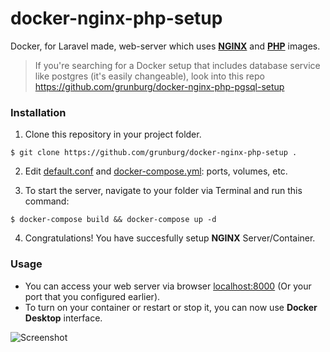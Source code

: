 # docker-nginx-php-setup
Docker, for Laravel made, web-server which uses **[NGINX](https://hub.docker.com/_/nginx)** and **[PHP](https://hub.docker.com/_/php)** images.

> If you're searching for a Docker setup that includes database service like postgres (it's easily changeable), look into this repo https://github.com/grunburg/docker-nginx-php-pgsql-setup

### Installation

1. Clone this repository in your project folder.
```
$ git clone https://github.com/grunburg/docker-nginx-php-setup .
```
2. Edit [default.conf](https://github.com/grunburg/docker-nginx-php-setup/blob/master/default.conf) and [docker-compose.yml](https://github.com/grunburg/docker-nginx-php-setup/blob/master/docker-compose.yml): ports, volumes, etc.

3. To start the server, navigate to your folder via Terminal and run this command:
```
$ docker-compose build && docker-compose up -d
```

4. Congratulations! You have succesfully setup **NGINX** Server/Container.

### Usage
* You can access your web server via browser [localhost:8000](http:localhost:8000) (Or your port that you configured earlier).
* To turn on your container or restart or stop it, you can now use **Docker Desktop** interface.

![Screenshot](https://i.ibb.co/8Dr8j8f/Anot-cija-2020-04-11-214450.png)


